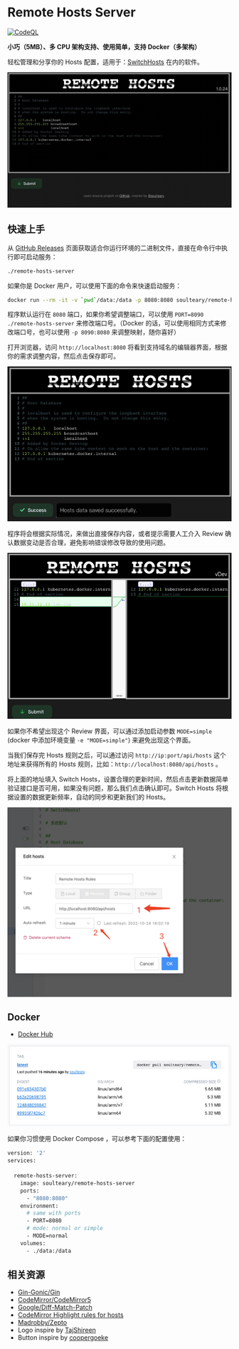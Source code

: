 # Remote Hosts Server

[![CodeQL](https://github.com/soulteary/remote-hosts-server/actions/workflows/codeql.yml/badge.svg)](https://github.com/soulteary/remote-hosts-server/actions/workflows/codeql.yml)

**小巧（5MB）、多 CPU 架构支持、使用简单，支持 Docker（多架构）**

轻松管理和分享你的 Hosts 配置，适用于：[SwitchHosts](https://github.com/oldj/SwitchHosts) 在内的软件。

![](screenshots/how-to-use.gif)

## 快速上手

从 [GitHub Releases](https://github.com/soulteary/remote-hosts-server/releases) 页面获取适合你运行环境的二进制文件，直接在命令行中执行即可启动服务：

```bash
./remote-hosts-server
```

如果你是 Docker 用户，可以使用下面的命令来快速启动服务：

```bash
docker run --rm -it -v `pwd`/data:/data -p 8080:8080 soulteary/remote-hosts-server
```

程序默认运行在 `8080` 端口，如果你希望调整端口，可以使用 `PORT=8090 ./remote-hosts-server` 来修改端口号。（Docker 的话，可以使用相同方式来修改端口号，也可以使用 `-p 8090:8080` 来调整映射，随你喜好）

打开浏览器，访问 `http://localhost:8080` 将看到支持域名的编辑器界面，根据你的需求调整内容，然后点击保存即可。

![](screenshots/update-hosts.png)

程序将会根据实际情况，来做出直接保存内容，或者提示需要人工介入 Review 确认数据变动是否合理，避免影响错误修改导致的使用问题。

![](screenshots/review.png)

如果你不希望出现这个 Review 界面，可以通过添加启动参数 `MODE=simple` (docker 中添加环境变量 `-e "MODE=simple"`) 来避免出现这个界面。

当我们保存完 Hosts 规则之后，可以通过访问 `http://ip:port/api/hosts` 这个地址来获得所有的 Hosts 规则，比如：`http://localhost:8080/api/hosts` 。

将上面的地址填入 Switch Hosts，设置合理的更新时间，然后点击更新数据简单验证接口是否可用，如果没有问题，那么我们点击确认即可。Switch Hosts 将根据设置的数据更新频率，自动的同步和更新我们的 Hosts。

![](screenshots/with-switchhosts.png)

## Docker

- [Docker Hub](https://hub.docker.com/r/soulteary/remote-hosts-server)

![](screenshots/docker.png)


如果你习惯使用 Docker Compose ，可以参考下面的配置使用：

```bash
version: '2'
services:

  remote-hosts-server:
    image: soulteary/remote-hosts-server
    ports:
      - "8080:8080"
    environment:
      # same with ports
      - PORT=8080
      # mode: normal or simple
      - MODE=normal
    volumes:
      - ./data:/data
```

## 相关资源

- [Gin-Gonic/Gin](https://github.com/gin-gonic/gin)
- [CodeMirror/CodeMirror5](https://github.com/codemirror/codemirror5)
- [Google/Diff-Match-Patch](https://github.com/google/diff-match-patch)
- [CodeMirror Highlight rules for hosts](https://github.com/oldj/SwitchHosts/blob/f595d23e1df8c52062cb12fc4a5c7a90b9e6a637/src/renderer/components/Editor/cm_hl.ts)
- [Madrobby/Zepto](https://github.com/madrobby/zepto)
- Logo inspire by [TajShireen](https://codepen.io/TajShireen/pen/ExLWgGb)
- Button inspire by [coopergoeke](https://codepen.io/coopergoeke/pen/wvaYMbJ)
